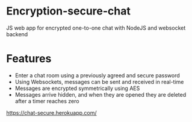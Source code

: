 # Encryption-secure-chat
JS web app for encrypted one-to-one chat with NodeJS and websocket backend

# Features
- Enter a chat room using a previously agreed and secure password
- Using Websockets, messages can be sent and received in real-time
- Messages are encrypted symmetrically using AES
- Messages arrive hidden, and when they are opened they are deleted after a timer reaches zero

https://chat-secure.herokuapp.com/

